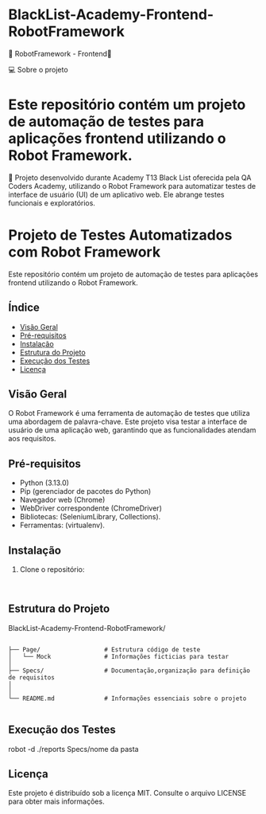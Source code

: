 # BlackList-Academy-Frontend-RobotFramework

🚧 RobotFramework - Frontend🚧


💻 Sobre o projeto
# Este repositório contém um projeto de automação de testes para aplicações frontend utilizando o Robot Framework.


📄 Projeto desenvolvido durante Academy T13 Black List oferecida pela QA Coders Academy, utilizando o Robot Framework para automatizar testes de interface de usuário (UI) de um aplicativo web. Ele abrange testes funcionais e exploratórios.

# Projeto de Testes Automatizados com Robot Framework

Este repositório contém um projeto de automação de testes para aplicações frontend utilizando o Robot Framework.

## Índice

- [Visão Geral](#visão-geral)
- [Pré-requisitos](#pré-requisitos)
- [Instalação](#instalação)
- [Estrutura do Projeto](#estrutura-do-projeto)
- [Execução dos Testes](#execução-dos-testes)
- [Licença](#licença)

## Visão Geral

O Robot Framework é uma ferramenta de automação de testes que utiliza uma abordagem de palavra-chave. Este projeto visa testar a interface de usuário de uma aplicação web, garantindo que as funcionalidades atendam aos requisitos.

##  Pré-requisitos

- Python (3.13.0)
- Pip (gerenciador de pacotes do Python)
- Navegador web (Chrome)
- WebDriver correspondente (ChromeDriver)
- Bibliotecas: (SeleniumLibrary, Collections).
- Ferramentas:  (virtualenv).

##  Instalação

1. Clone o repositório:
   ```bash
      
## Estrutura do Projeto

BlackList-Academy-Frontend-RobotFramework/
```

├── Page/                  # Estrutura código de teste
│   └── Mock               # Informações ficticias para testar
│ 
├── Specs/                 # Documentação,organização para definição de requisitos
│  
│
└── README.md              # Informações essenciais sobre o projeto
               
```
## Execução dos Testes
robot -d ./reports Specs/nome da pasta

## Licença
Este projeto é distribuído sob a licença MIT. Consulte o arquivo LICENSE para obter mais informações.
